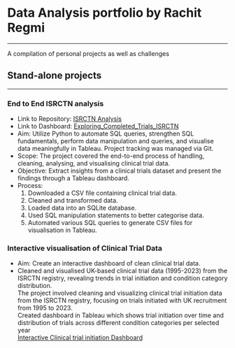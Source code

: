 # **Data Analysis portfolio by Rachit Regmi**
----------------------------------------------

A compilation of personal projects as well as challenges

## **Stand-alone projects**
-------------------------------------------------

### **End to End ISRCTN analysis** 
- Link to Repository: [ISRCTN Analysis](https://github.com/Rachit-R/Explore_ISRCTN)
- Link to Dashboard: [Exploring_Completed_Trials_ISRCTN](https://public.tableau.com/views/Exploring_Completed_Trials_ISRCTN/Dashboard1?:language=en-GB&publish=yes&:sid=&:display_count=n&:origin=viz_share_link)
- Aim: Utilize Python to automate SQL queries, strengthen SQL fundamentals, perform data manipulation and queries, and visualise data meaningfully in Tableau. Project tracking was managed via Git.
- Scope: The project covered the end-to-end process of handling, cleaning, analysing, and visualising clinical trial data.
- Objective: Extract insights from a clinical trials dataset and present the findings through a Tableau dashboard.
 - Process:
   1) Downloaded a CSV file containing clinical trial data.
   2) Cleaned and transformed data.
   3) Loaded data into an SQLite database.
   4) Used SQL manipulation statements to better categorise data.
   5) Automated various SQL queries to generate CSV files for visualisation in Tableau.



### **Interactive visualisation of Clinical Trial Data**
- Aim: Create an interactive dashboard of clean clinical trial data.
- Cleaned and visualised UK-based clinical trial data (1995-2023) from the ISRCTN registry, revealing trends in trial initiation and condition category distribution.  
The project involved cleaning and visualizing clinical trial initiation data from the ISRCTN registry, focusing on trials initiated with UK recruitment from 1995 to 2023.  
Created dashboard in Tableau which shows trial initiation over time and distribution of trials across different condition categories per selected year  
[Interactive Clinical trial initiation Dashboard](https://public.tableau.com/views/CaseStudy_InterventionalStudiesInitiatedintheUnitedKingdom/Dashboard1?:language=en-GB&:sid=&:display_count=n&:origin=viz_share_link)

